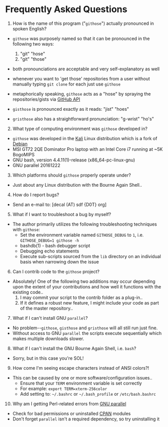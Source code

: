 Frequently Asked Questions
==========================

1. How is the name of this program ("`githose`") actually pronounced in spoken English?

  * `githose` was purposely named so that it can be pronounced in the following two ways:
    1. "git" "hose" 
    2. "git" "those"

  * both pronounciations are acceptable and very self-explanatory as well
  * whenever you want to 'get those' repositories from a user without manually typing `git clone` for each just use `githose`
  * metaphorically speaking, `githose` acts as a "hose" by spraying the repositories/gists via [GitHub API](https://api.github.com/)
  * `gisthose` is pronounced exactly as it reads: "jist" "hoes"
  * `gristhose` also has a straightforward pronunciation: "g-wrist" "ho's"

2. What type of computing environment was `githose` developed in?

  * `githose` was developed in the [Kali](https://kali.org/) Linux distribution which is a fork of [Debian](https://debian.org/)
  * MSI GT72 2QE Dominator Pro laptop with an Intel Core i7 running at ~5K BogoMIPS
  * GNU bash, version 4.4.11(1)-release (x86_64-pc-linux-gnu)
  * GNU parallel 20161222

3. Which platforms should `githose` properly operate under?

  * Just about any Linux distribution with the Bourne Again Shell..

4. How do I report bugs?
  * Send an e-mail to: [decal (AT) sdf {D0T} org]

5. What if I want to troubleshoot a bug by myself?

  * The author primarily utilizes the following troubleshooting techniques with `githose`: 
    - Set the environment variable named `GITHOSE_DEBUG` to `1`, i.e. `GITHOSE_DEBUG=1 githose -h`
    - bashdb(1) - bash debugger script
    - Debugging echo statements
    - Execute sub-scripts sourced from the `lib` directory on an individual basis when narrowing down the issue

6. Can I contrib code to the `githose` project?

  * Absolutely! One of the following two additions may occur depending upon the extent of your contributions and 
    how well it functions with the existing code..
    1. I may commit your script to the contrib folder as a plug-in..
    2. If it defines a robust new feature, I might include your code as part of the master repository..

7. What if I can't install GNU `parallel`?

  * No problem--`githose`, `gisthose` and `gristhose` will all still run just fine.
  * Without access to GNU `parallel` the scripts execute sequentially which makes multiple downloads slower.

8. What if I can't install the GNU Bourne Again Shell, i.e. `bash`?

  * Sorry, but in this case you're SOL!

9. How come I'm seeing escape characters instead of ANSI colors?!

  * This can be caused by one or more software/configuration issues..
    - Ensure that your `TERM` environment variable is set correctly
    - For example: `export TERM=xterm-256color`
    - Add setting to: `~/.bashrc` or `~/.bash_profile` or `/etc/bash.bashrc`

10. Why am I getting Perl-related errors from [GNU parallel](https://www.gnu.org/software/parallel/)

  * Check for bad permissions or uninstalled [CPAN](http://www.cpan.org) modules
  * Don't forget `parallel` isn't a required dependency, so try uninstalling it
